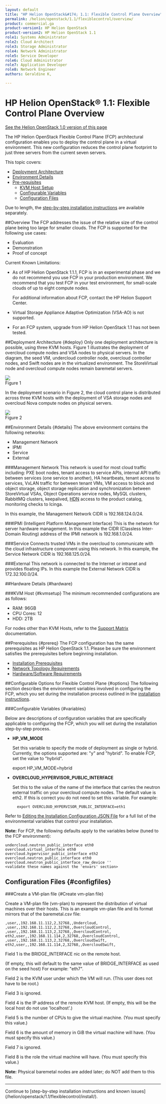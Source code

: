 ```yaml
---
layout: default
title: "HP Helion OpenStack&#174; 1.1: Flexible Control Plane Overview"
permalink: /helion/openstack/1.1/flexiblecontrol/overview/
product: commercial.ga
product-version1: HP Helion OpenStack
product-version2: HP Helion OpenStack 1.1
role1: Systems Administrator 
role2: Cloud Architect 
role3: Storage Administrator 
role4: Network Administrator 
role5: Service Developer 
role6: Cloud Administrator 
role7: Application Developer 
role8: Network Engineer 
authors: Geraldine K,

---
```

<!--PUBLISHED-->

<script>

function PageRefresh {
onLoad="window.refresh"
}

PageRefresh();

</script>

# HP Helion OpenStack&#174; 1.1: Flexible Control Plane Overview
[See the Helion OpenStack 1.0 version of this page](/helion/openstack/flexiblecontrol/overview/)

The HP Helion OpenStack Flexible Control Plane (FCP) architectural configuration enables you to deploy the control plane in a virtual environment. This new configuration reduces the control plane footprint to just three servers from the current seven servers.

This topic covers:

- [Deployment Architecture](#deploy)
- [Environment Details](#details)
- [Pre-requisites](#prereq)
	- [KVM Host Setup](#kvmsetup)
	- [Configurable Variables](#variables)
	- [Configuration Files](#configfiles)

Due to length, the [step-by-step installation instructions](/helion/openstack/1.1/flexiblecontrol/install/) are available separately.

##Overview
The FCP addresses the issue of the relative size of the control plane being too large for smaller clouds. 
The FCP is supported for the following use cases: 

- Evaluation
- Demonstration
- Proof of concept

Current Known Limitations:

- As of HP Helion OpenStack 1.1.1, FCP is in an experimental phase and we do not recommend you use FCP in your production environment. We recommend that you test FCP in your test environment, for small-scale clouds of up to eight compute nodes. 

	For additional information about FCP, contact the HP Helion Support Center.

- Virtual Storage Appliance Adaptive Optimization (VSA-AO) is not supported.
- For an FCP system, upgrade from HP Helion OpenStack 1.1 has not been tested.
  

##Deployment Architecture {#deploy}
Only one deployment architecture is possible, using three KVM hosts.
Figure 1 illustrates the deployment of overcloud compute nodes and VSA nodes to physical servers. In the diagram, the seed VM, undercloud controller node, overcloud controller nodes, and Swift nodes are in the virtualized environment. The StoreVirtual node and overcloud compute nodes remain baremetal servers.

<img src="media/flexiblecontrolpane1.png"> <br />
Figure 1
 
 
In the deployment scenario in Figure 2, the cloud control plane is distributed across three KVM hosts with the deployment of VSA storage nodes and overcloud Nova compute nodes on physical servers.

<img src="media/FCP_Figure2_HOS1.1.png"> <br />
Figure 2

 
##Environment Details {#details}
The above environment contains the following networks:

- Management Network
- IPMI
- Service
- External

###Management Network
This network is used for most cloud traffic including: PXE boot nodes, tenant access to service APIs, internal API traffic between services (one service to another), HA heartbeats, tenant access to services, VxLAN traffic for between tenant VMs, VM access to block and object storage, object storage replication and synchronization between StoreVirtual VSAs, Object Operations service nodes, MySQL clusters, RabbitMQ clusters, keepalived, [HDN](https://helion.hpwsportal.com) access to the product catalog, monitoring checks to Icinga. 

In this example, the Management Network CIDR is 192.168.124.0/24.

###IPMI (Intelligent Platform Management Interface)
This is the network for server hardware management. 
In this example the CIDR (Classless Inter-Domain Routing) address of the IPMI network is 192.168.1.0/24.

###Service
Connects trusted VMs in the overcloud to communicate with the cloud infrastructure component using this network. In this example, the Service Network CIDR is 192.168.125.0/24.

###External
This network is connected to the Internet or intranet and provides floating IPs. In this example the External Network CIDR is 172.32.100.0/24.            

##Hardware Details {#hardware}

###KVM Host {#kvmsetup}
The minimum recommended configurations are as follows: 
 
- RAM: 96GB
- CPU Cores: 12
- HDD: 2TB

For nodes other than KVM Hosts, refer to the [Support Matrix](/helion/openstack/1.1/support-matrix/) documentation.

##Prerequisites {#prereq}
The FCP configuration has the same prerequisites as HP Helion OpenStack 1.1. Please be sure the environment satisfies the prerequisites before beginning installation.

- [Installation Prerequisites](/helion/openstack/1.1/install/prereqs/)
- [Network Topology Requirements](/helion/openstack/1.1/technical-overview/)
- [Hardware/Software Requirements](/helion/openstack/1.1/support-matrix/)

##Configurable Options for Flexible Control Plane {#options}
The following section describes the environment variables involved in configuring the FCP, which you set during the installation process outlined in the [installation instructions](/helion/openstack/1.1/flexiblecontrol/install/). 

###Configurable Variables {#variables}

Below are descriptions of configuration variables that are specifically applicable to configuring the FCP, which you will set during the installation step-by-step process.

- **HP\_VM\_MODE** 

	Set this variable to specify the mode of deployment as single or hybrid. Currently, the options supported are: "y" and "hybrid". To enable FCP, set the value to "hybrid".

	export HP_VM_MODE=hybrid

- **OVERCLOUD&#95;HYPERVISOR&#95;PUBLIC_INTERFACE** 
	
	Set this to the value of the name of the interface that carries the neutron external traffic on your overcloud compute nodes.
	The default value is eth2. If this is correct you do not need to set this variable. For example:

		export OVERCLOUD_HYPERVISOR_PUBLIC_INTERFACE=eth1

Refer to [Editing the Installation Configuration JSON File](/helion/openstack/1.1/install/envars/) for a full list of the environmental variables that control your installation. 

**Note:** For FCP, the following defaults apply to the variables below (tuned
to the FCP environment):

	undercloud.neutron_public_interface eth0
	overcloud.virtual_interface eth0
	overcloud.hypervisor_public_interface eth2
	overcloud.neutron_public_interface eth0
	overcloud.neutron_public_interface_raw_device ''
	<validate these names against the 'envars' section> 

## Configuration Files {#configfiles}
###Create a VM-plan file {#Create vm-plan file}
   
Create a VM-plan file (vm-plan) to represent the distribution of virtual machines over
   their hosts. This is an example vm-plan file and its format mirrors that of
   the baremetal.csv file:
	
	,user,,192.168.11.112,2,32768,,Undercloud,
	,user,,192.168.11.112,2,32768,,OvercloudControl,
	,user,,192.168.11.113,2,32768,,OvercloudControl,
	eth2,user,,192.168.11.114,2,32768,,OvercloudControl,
	,user,,192.168.11.113,2,32768,,OvercloudSwift,
	eth2,user,,192.168.11.114,2,32768,,OvercloudSwift,

   Field 1 is the BRIDGE_INTERFACE nic on the remote host.

(If empty, this will default to the same value of BRIDGE_INTERFACE as
         	used on the seed host)
        	For example: "eth7".


   Field 2 is the KVM user under which the VM will run.
        (This user does not have to be root.)

   Field 3 is ignored.

   Field 4 is the IP address of the remote KVM host.
        (If empty, this will be the local host do not use 'localhost'.)

   Field 5 is the number of CPUs to give the virtual machine.
        (You must specify this value.)

   Field 6 is the amount of memory in GiB the virtual machine will have.
        (You must specify this value.)

   Field 7 is ignored.

   Field 8 is the role the virtual machine will have.
        (You must specify this value.)


   **Note:** Physical baremetal nodes are added later; do NOT add them to this file.





<hr />
Continue to [step-by-step installation instructions and known issues](/helion/openstack/1.1/flexiblecontrol/install/).
